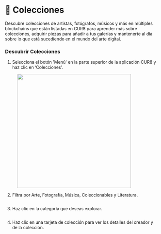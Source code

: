 # 💎 Colecciones

Descubre colecciones de artistas, fotógrafos, músicos y más en múltiples blockchains que están listadas en CUR8 para aprender más sobre colecciones, adquirir piezas para añadir a tus galerías y mantenerte al día sobre lo que está sucediendo en el mundo del arte digital.

### Descubrir Colecciones&#x20;

1. Selecciona el botón 'Menú' en la parte superior de la aplicación CUR8 y haz clic en ‘Colecciones’.

<figure><img src="../.gitbook/assets/Screenshot 2025-01-13 at 14.33.50.png" alt="" width="375"><figcaption></figcaption></figure>

2. Filtra por Arte, Fotografía, Música, Coleccionables y Literatura.

<figure><img src="../.gitbook/assets/Screenshot 2025-01-03 at 14.08.33.png" alt=""><figcaption></figcaption></figure>

3. Haz clic en la categoría que deseas explorar.

<figure><img src="../.gitbook/assets/Screenshot 2025-01-03 at 14.11.51.png" alt=""><figcaption></figcaption></figure>

4. Haz clic en una tarjeta de colección para ver los detalles del creador y de la colección.

<figure><img src="../.gitbook/assets/Screenshot 2025-01-03 at 14.15.40.png" alt=""><figcaption></figcaption></figure>